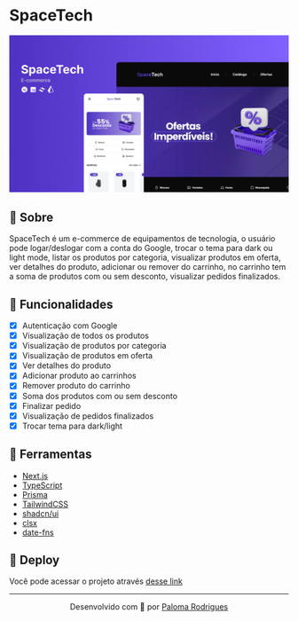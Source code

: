 # SpaceTech

![preview](.github/preview.jpg)

## 🛒 Sobre

SpaceTech é um e-commerce de equipamentos de tecnologia, o usuário pode logar/deslogar com a conta do Google, trocar o tema para dark ou light mode, listar os produtos por categoria, visualizar produtos em oferta, ver detalhes do produto, adicionar ou remover do carrinho, no carrinho tem a soma de produtos com ou sem desconto, visualizar pedidos finalizados.

## 🔨 Funcionalidades

- [x] Autenticação com Google
- [x] Visualização de todos os produtos
- [x] Visualização de produtos por categoria
- [x] Visualização de produtos em oferta
- [x] Ver detalhes do produto
- [x] Adicionar produto ao carrinhos
- [x] Remover produto do carrinho
- [x] Soma dos produtos com ou sem desconto
- [x] Finalizar pedido
- [x] Visualização de pedidos finalizados
- [x] Trocar tema para dark/light

## 🧪 Ferramentas

- [Next.js](https://nextjs.org/)
- [TypeScript](https://www.typescriptlang.org/)
- [Prisma](https://www.prisma.io/)
- [TailwindCSS](https://tailwindcss.com/)
- [shadcn/ui](https://ui.shadcn.com/)
- [clsx](https://www.npmjs.com/package/clsx)
- [date-fns](https://date-fns.org/)

## 🚀 Deploy

Você pode acessar o projeto através [desse link](https://spacetech.vercel.app/)

---

<p align="center">Desenvolvido com 💜 por <a href="https://www.linkedin.com/in/palomarodrigs" target="_blank">Paloma Rodrigues</a></p>
